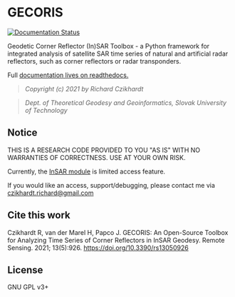 # GECORIS
[![Documentation Status](https://readthedocs.org/projects/gecoris/badge/?version=latest)](https://gecoris.readthedocs.io/en/latest/?badge=latest)

Geodetic Corner Reflector (In)SAR Toolbox - a Python framework for integrated analysis of satellite SAR time series of natural and artificial radar reflectors, such as corner reflectors or radar transponders. 

Full [documentation lives on readthedocs.](https://gecoris.readthedocs.io/en/latest/)



>*Copyright (c) 2021 by Richard Czikhardt*

> *Dept. of Theoretical Geodesy and Geoinformatics, Slovak University of Technology*



## Notice

THIS IS A RESEARCH CODE PROVIDED TO YOU "AS IS" WITH NO WARRANTIES OF CORRECTNESS. USE AT YOUR OWN RISK.

Currently, the [InSAR module](https://gecoris.readthedocs.io/en/latest/insar_processing.html) is limited access feature. 

If you would like an access, support/debugging, please contact me via czikhardt.richard@gmail.com



## Cite this work

Czikhardt R, van der Marel H, Papco J. GECORIS: An Open-Source Toolbox for Analyzing Time Series of Corner Reflectors in InSAR Geodesy. Remote Sensing. 2021; 13(5):926. https://doi.org/10.3390/rs13050926



## License

GNU GPL v3+
